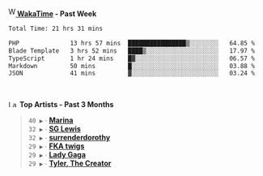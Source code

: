 <img src="https://github.com/dxnter/dxnter/assets/17434202/67b21fa4-d36d-46f9-9dec-f23d976b00ef" alt="WakaTime Logo" width="14" height="18"/><a href="https://wakatime.com/@dxnter" target="_blank"><strong> WakaTime</strong></a><strong> - Past Week</strong>

<!--START_SECTION:waka-->

```txt
Total Time: 21 hrs 31 mins

PHP              13 hrs 57 mins  ████████████████▒░░░░░░░░   64.85 %
Blade Template   3 hrs 52 mins   ████▒░░░░░░░░░░░░░░░░░░░░   17.97 %
TypeScript       1 hr 24 mins    █▓░░░░░░░░░░░░░░░░░░░░░░░   06.57 %
Markdown         50 mins         █░░░░░░░░░░░░░░░░░░░░░░░░   03.88 %
JSON             41 mins         ▓░░░░░░░░░░░░░░░░░░░░░░░░   03.24 %
```

<!--END_SECTION:waka-->

<br/>

<!--START_LASTFM_ARTISTS:{"period": "3month", "rows": 6}-->
<a href="https://last.fm" target="_blank"><img src="https://user-images.githubusercontent.com/17434202/215290617-e793598d-d7c9-428f-9975-156db1ba89cc.svg" alt="Last.fm Logo" width="18" height="13"/></a> **Top Artists - Past 3 Months**

> `40 ▶️` ∙ **[Marina](https://www.last.fm/music/Marina)**<br/>
> `32 ▶️` ∙ **[SG Lewis](https://www.last.fm/music/SG+Lewis)**<br/>
> `32 ▶️` ∙ **[surrenderdorothy](https://www.last.fm/music/surrenderdorothy)**<br/>
> `29 ▶️` ∙ **[FKA twigs](https://www.last.fm/music/FKA+twigs)**<br/>
> `29 ▶️` ∙ **[Lady Gaga](https://www.last.fm/music/Lady+Gaga)**<br/>
> `29 ▶️` ∙ **[Tyler, The Creator](https://www.last.fm/music/Tyler,+The+Creator)**<br/>
<!--END_LASTFM_ARTISTS-->
